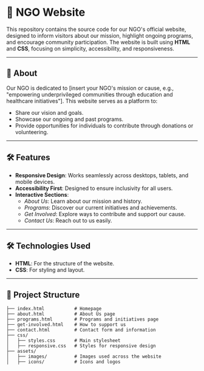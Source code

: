 # 🌟 NGO Website  

This repository contains the source code for our NGO's official website, designed to inform visitors about our mission, highlight ongoing programs, and encourage community participation. The website is built using **HTML** and **CSS**, focusing on simplicity, accessibility, and responsiveness.

---

## 📖 About  
Our NGO is dedicated to [insert your NGO's mission or cause, e.g., "empowering underprivileged communities through education and healthcare initiatives"]. This website serves as a platform to:  
- Share our vision and goals.  
- Showcase our ongoing and past programs.  
- Provide opportunities for individuals to contribute through donations or volunteering.  

---

## 🛠️ Features  
- **Responsive Design**: Works seamlessly across desktops, tablets, and mobile devices.  
- **Accessibility First**: Designed to ensure inclusivity for all users.  
- **Interactive Sections**:  
  - *About Us*: Learn about our mission and history.  
  - *Programs*: Discover our current initiatives and achievements.  
  - *Get Involved*: Explore ways to contribute and support our cause.  
  - *Contact Us*: Reach out to us easily.  

---

## 🛠️ Technologies Used

- **HTML**: For the structure of the website.
- **CSS**: For styling and layout.

---

## 📂 Project Structure  
```plaintext
├── index.html           # Homepage
├── about.html           # About Us page
├── programs.html        # Programs and initiatives page
├── get-involved.html    # How to support us
├── contact.html         # Contact form and information
├── css/
│   ├── styles.css       # Main stylesheet
│   ├── responsive.css   # Styles for responsive design
├── assets/
│   ├── images/          # Images used across the website
│   ├── icons/           # Icons and logos
